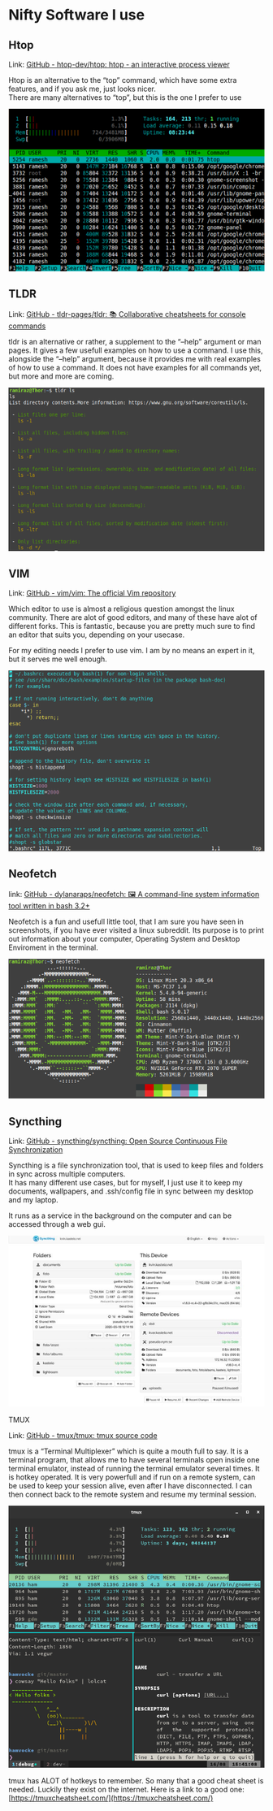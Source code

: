 # Nifty Software I use

## Htop

Link: [GitHub - htop-dev/htop: htop - an interactive process viewer](https://github.com/htop-dev/htop)

Htop is an alternative to the “top” command, which have some
extra features, and if you ask me, just looks nicer.  
There are
many alternatives to “top”, but this is the one I prefer to use

![](images/htop.png)



## TLDR

Link: [GitHub - tldr-pages/tldr: 📚 Collaborative cheatsheets for console commands](https://github.com/tldr-pages/tldr)


tldr is an alternative or rather, a supplement to the “–help”
argument or man pages. It gives a few usefull examples on how to use
a command. I use this, alongside the “–help” argument, because
it provides me with real examples of how to use a command. It does
not have examples for all commands yet, but more and more are coming.

![](images/tldr.png)



## VIM

Link: [GitHub - vim/vim: The official Vim repository](https://github.com/vim/vim)

Which editor to use is almost a religious question amongst the linux
community. There are alot of good editors, and many of these have
alot of different forks. This is fantastic, because you are pretty
much sure to find an editor that suits you, depending on your
usecase.

For my editing needs I prefer to use vim. I am by no means an
expert in it, but it serves me well enough.

![](images/vim.png)



## Neofetch

link: [GitHub - dylanaraps/neofetch: 🖼️ A command-line system information tool written in bash 3.2+](https://github.com/dylanaraps/neofetch)

Neofetch is a fun and usefull little tool, that I am sure you have seen in
screenshots, if you have ever visited a linux subreddit. Its purpose
is to print out information about your computer, Operating System and
Desktop Enviroment in the terminal.

![](images/neofetch.png)



## Syncthing

Link: [GitHub - syncthing/syncthing: Open Source Continuous File Synchronization](https://github.com/syncthing/syncthing)

Syncthing is a file synchronization tool, that is used to keep files and
folders in sync across multiple computers.  
It has many different
use cases, but for myself, I just use it to keep my documents,
wallpapers, and .ssh/config file in sync between my desktop and my
laptop.

It runs as a service in the background on the computer and can be
accessed through a web gui.

![](images/syncthing.jpg)



TMUX

Link: [GitHub - tmux/tmux: tmux source code](https://github.com/tmux/tmux)

tmux is a “Terminal Multiplexer” which is quite a mouth full to say.
It is a terminal program, that allows me to have several terminals
open inside one terminal emulator, instead of running the terminal
emulator several times. It is hotkey operated. It is very powerfull
and if run on a remote system, can be used to keep your session
alive, even after I have disconnected. I can then connect back to the
remote system and resume my terminal session.

![](images/tmux.png)



tmux has ALOT of hotkeys to remember. So many that a good cheat sheet is
needed. Luckily they exist on the internet. Here is a link to a good
one: [https://tmuxcheatsheet.com/](https://tmuxcheatsheet.com/)



